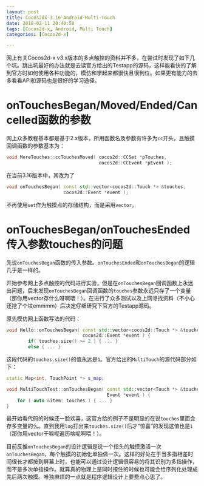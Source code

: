 ```yaml
---
layout: post
title: Cocos2dx-3.16-Android-Multi-Touch
date: 2018-02-11 20:40:58
tags: [Cocos2d-x, Android, Multi Touch]
categories: [Cocos2d-x]

---
```


网上有关Cocos2d-x v3.x版本的多点触控的资料并不多，在尝试时发现了如下几个坑。跳出坑最好的办法就是去读官方给出的Testapp的源码，这样能看快的了解到官方时如何使用各种功能的，模仿和学起来都很快且很到位。如果更有能力的去多看看API和源码也是很好的学习途径。

# onTouchesBegan/Moved/Ended/Cancelled函数的参数

网上众多教程基本都是基于2.x版本，所用函数名及参数有许多为`cc`开头，且触摸回调函数的参数基本为：
``` c++
void MoreTouches::ccTouchesMoved( cocos2d::CCSet *pTouches,
                                  cocos2d::CCEvent *pEvent );
```
在当前3.16版本中，其改为了
``` c++
void onTouchesBegan( const std::vector<cocos2d::Touch *> &touches,
                     cocos2d::Event *event );
```
不再使用`set`作为触摸点的存储结构，而是采用`vector`。

# onTouchesBegan/onTouchesEnded传入参数touches的问题

先说`onTouchesBegan`函数的传入参数。`onTouchesEnded`和`onTouchesBegan`的逻辑几乎是一样的。

开始参考网上多点触控的代码进行实验，但是在`onTouchesBegan`回调函数上永远出问题，后来发现`onTouchesBegan`回调函数的`touches`参数永远只存了一个变量（那你用vector存什么呀啊喂！）。在进行了众多测试以及上网寻找资料（不小心还挖了个坟emmmm）后决定仔细研究下官方的Testapp源码。

原先模仿网上函数写法的代码：
``` c++
void Hello::onTouchesBegan( const std::vector<cocos2d::Touch *> &touches,
                            cocos2d::Event *event ) {
        if( touches.size() >= 2 ) { ... }
        else { ... }
```
这段代码的`touches.size()`的值永远是`1`。官方给出的`MultiTouch`的源代码部分如下：
``` c++
static Map<int, TouchPoint *> s_map;

void MultiTouchTest::onTouchesBegan( const std::vector<Touch *> &touches,
                                     Event *event ) {
    for ( auto &item: touches ) { ... }
}
```
最开始看代码的时候还一脸欢喜，这官方给的例子不是明显的在说`touches`里面会存多变量的么。直到我用`log`打出来`touches.size()`后才“惊喜”的发现这值也是`1`（那你用vector干嘛呢遍历啥呢啊喂！）。

目前反推`onTouchesBegan`的设计逻辑是说一个指头的触摸激活一次`onTouchesBegan`，每个触摸的初始化单独做一次。这样的好处在于当多指相差时间很长才都按到屏幕上时，也能可以通过设计逻辑很容易的将其识别为多指操作，而不是多次单指操作。就算真的物理上是同时按住的时候也可能会给序列化处理成先后两次触摸。唯独麻烦的一点就是程序逻辑设计上要费点心思了。
